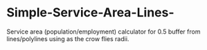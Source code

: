 # Simple-Service-Area-Lines-
Service area (population/employment) calculator for 0.5 buffer from lines/polylines using as the crow flies radii.
